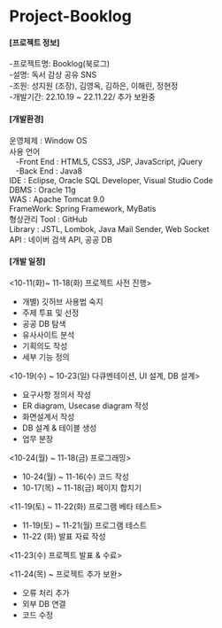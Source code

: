 # Project-Booklog

#### [프로젝트 정보]
 -프로젝트명: Booklog(북로그)<br>
 -설명: 독서 감상 공유 SNS<br>
 -조원: 성지원 (조장), 김영옥, 김하은, 이해린, 정현정<br>
 -개발기간: 22.10.19 ~ 22.11.22/ 추가 보완중<br>

#### [개발환경]
운영체제 : Window OS<br>
사용 언어<br>
&nbsp;&nbsp; -Front End : HTML5, CSS3, JSP, JavaScript, jQuery<br>
&nbsp;&nbsp; -Back End : Java8	<br>
IDE	: Eclipse, Oracle SQL Developer, Visual Studio Code<br>
DBMS	: Oracle 11g<br>
WAS	: Apache Tomcat 9.0<br>
FrameWork: Spring Framework, MyBatis<br>
형상관리 Tool : GitHub<br>
Library : JSTL, Lombok, Java Mail Sender, Web Socket<br>
API : 네이버 검색 API, 공공 DB<br>

#### [개발 일정]

<10-11(화)~ 11-18(화) 프로젝트 사전 진행>
  - 개별) 깃허브 사용법 숙지
  - 주제 투표 및 선정
  - 공공 DB 탐색
  - 유사사이트 분석 
  - 기획의도 작성
  - 세부 기능 정의

<10-19(수) ~ 10-23(일) 다큐멘테이션, UI 설계, DB 설계>
  - 요구사항 정의서 작성
  - ER diagram, Usecase diagram 작성
  - 화면설계서 작성
  - DB 설계 & 테이블 생성
  - 업무 분장

<10-24(월) ~ 11-18(금) 프로그래밍>
  - 10-24(월) ~ 11-16(수) 코드 작성
  - 10-17(목) ~ 11-18(금) 페이지 합치기 

<11-19(토) ~ 11-22(화) 프로그램 베타 테스트>
  - 11-19(토) ~ 11-21(월) 프로그램 테스트
  - 11-22 (화) 발표 자료 작성

<11-23(수) 프로젝트 발표 & 수료>

<11-24(목) ~ 프로젝트 추가 보완>
 - 오류 처리 추가
 - 외부 DB 연결
 - 코드 수정


